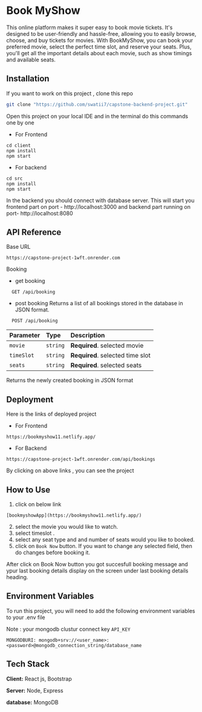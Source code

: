 
# Book MyShow


This online platform makes it super easy to book movie tickets. It's designed to be user-friendly and hassle-free, allowing you to easily browse, choose, and buy tickets for movies. With BookMyShow, you can book your preferred movie, select the perfect time slot, and reserve your seats. Plus, you'll get all the important details about each movie, such as show timings and available seats.


## Installation

If you want to work on this project , clone this repo

```bash
git clone "https://github.com/swatii7/capstone-backend-project.git"

```

Open this project on your local IDE and in the terminal do this commands one by one

 - For Frontend

 ```
 cd client
 npm install
 npm start

```

- For backend

```
cd src
npm install
npm start
```
In the backend you should connect with database server.
 This will start you frontend part on port - http://localhost:3000 and backend part running on port- http://localhost:8080 





## API Reference

Base URL
```https
https://capstone-project-1wft.onrender.com
```

Booking

- get booking
```http
  GET /api/booking
```

- post booking
Returns a list of all bookings stored in the database in JSON format.

```http
  POST /api/booking
```

| Parameter | Type     | Description                       |
| :-------- | :------- | :-------------------------------- |
| `movie`    | `string` | **Required**. selected movie |
| `timeSlot`    | `string` | **Required**. selected time slot |
| `seats`    | `string` | **Required**. selected seats |


Returns the newly created booking in JSON format


## Deployment
Here is the links of deployed project

- For Frontend

```https
https://bookmyshow11.netlify.app/

```

- For Backend

```https
https://capstone-project-1wft.onrender.com/api/bookings

```

By clicking on above links , you can see the project


## How to Use


1. click on below link


```https
[bookmyshowApp](https://bookmyshow11.netlify.app/)

```
2. select the movie you would like to watch.
3. select timeslot .
4. select any seat type and and number of seats would you like to booked.
5. click on ```Book Now``` button. If you want to change any selected field, then do changes before booking it.

After click on Book Now button you got succesfull booking message and ypur last booking details display on the screen under last booking details heading.


## Environment Variables

To run this project, you will need to add the following environment variables to your .env file

Note : your mongodb clustur connect key
`API_KEY`


`MONGODBURI: mongodb+srv://<user_name>:<password>@mongodb_connection_string/database_name`


## Tech Stack

**Client:** React js, Bootstrap

**Server:** Node, Express

**database:** MongoDB
